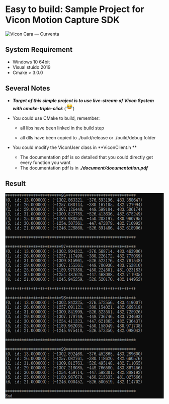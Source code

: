 # Easy to build: Sample Project for Vicon Motion Capture SDK 

![Vicon Cara — Curventa](https://images.squarespace-cdn.com/content/v1/5b47237175f9ee48f6375b68/1531932027347-T6DXJU33X6064QI8O781/ke17ZwdGBToddI8pDm48kLXg-epTmyaQW5R2nY8JElYUqsxRUqqbr1mOJYKfIPR7LoDQ9mXPOjoJoqy81S2I8N_N4V1vUb5AoIIIbLZhVYxCRW4BPu10St3TBAUQYVKc6UeU5Sw2S-8DOPHmRJ8ehQ8s6AfyvkoCjVm_DO80eYvor-iEBWRNAxa-luhgVumr/vicon-logo.png)



## System Requirement

- Windows 10 64bit
- Visual stuido 2019
- Cmake > 3.0.0



## Several Notes

- ***Target of this simple project is to use live-stream of Vicon System with cmake-triple-click*** (<img src="https://raw.githubusercontent.com/YingGwan/TyporaUploadImg/main/typora202101/26/210353-33650.jpeg" style="zoom:10%" />)

- You could use CMake to build, remember:
  - all libs have been linked in the build step
  
  - all dlls have been copied to ./build/release or ./build/debug folder
  
    
  
- You could modify the ViconUser class in **ViconClient.h **
  - The documentation pdf is so detailed that you could directly get every function you want
  - The documentation pdf is in ***./document/documentation.pdf***



## Result

![image-20210126205652136](https://raw.githubusercontent.com/YingGwan/TyporaUploadImg/main/typora202101/26/205654-952022.png)



